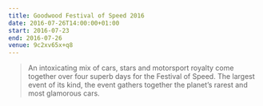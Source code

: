```yaml
---
title: Goodwood Festival of Speed 2016
date: 2016-07-26T14:00:00+01:00
start: 2016-07-23
end: 2016-07-26
venue: 9c2xv65x+q8
---
```

> An intoxicating mix of cars, stars and motorsport royalty come together over four superb days for the Festival of Speed. The largest event of its kind, the event gathers together the planet’s rarest and most glamorous cars.
